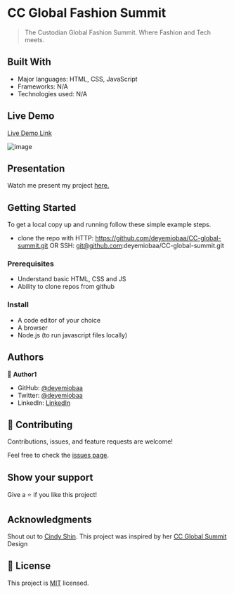 # CC Global Fashion Summit

> The Custodian Global Fashion Summit. Where Fashion and Tech meets.


## Built With

- Major languages: HTML, CSS, JavaScript
- Frameworks: N/A
- Technologies used: N/A

## Live Demo

[Live Demo Link](https://deyemiobaa.github.io/CC-global-summit/)

![image](https://user-images.githubusercontent.com/55185309/181367968-0a773a01-357f-4949-9c94-281b67481f3b.png)


## Presentation

Watch me present my project [here.](https://www.loom.com/share/551d14d5b30f489098da3672a76c27b3)

## Getting Started

To get a local copy up and running follow these simple example steps.
- clone the repo with HTTP: https://github.com/deyemiobaa/CC-global-summit.git  OR SSH: git@github.com:deyemiobaa/CC-global-summit.git

### Prerequisites
- Understand basic HTML, CSS and JS
- Ability to clone repos from github

### Install

- A code editor of your choice
- A browser
- Node.js (to run javascript files locally)


## Authors

👤 **Author1**

- GitHub: [@deyemiobaa](https://github.com/deyemiobaa)
- Twitter: [@deyemiobaa](https://twitter.com/deyemiobaa)
- LinkedIn: [LinkedIn](https://linkedin.com/in/sodiqa)


## 🤝 Contributing

Contributions, issues, and feature requests are welcome!

Feel free to check the [issues page](https://github.com/deyemiobaa/CC-global-summit/issues).

## Show your support

Give a ⭐️ if you like this project!

## Acknowledgments

Shout out to [Cindy Shin](https://www.behance.net/adagio07). This project was inspired by her [CC Global Summit](https://www.behance.net/gallery/29845175/CC-Global-Summit-2015) Design

## 📝 License

This project is [MIT](LICENSE) licensed.
